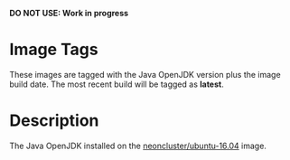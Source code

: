 **DO NOT USE: Work in progress**

# Image Tags

These images are tagged with the Java OpenJDK version plus the image build date.  The most recent build will be tagged as **latest**.

# Description

The Java OpenJDK installed on the [neoncluster/ubuntu-16.04](https://hub.docker.com/r/neoncluster/ubuntu-16.04/) image.
